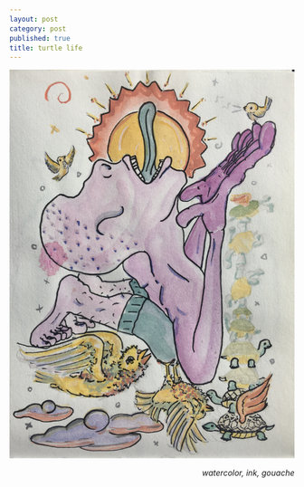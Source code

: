 ```yaml
---
layout: post
category: post
published: true
title: turtle life
---
```

![prayer for a turtle](/media/prayer-for-a-turtle.jpeg)
<!--more-->
<span class='date' style='float:right;'>*watercolor, ink, gouache*</span>